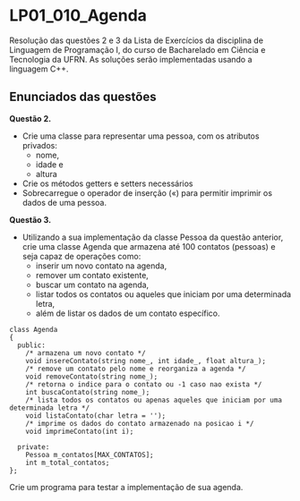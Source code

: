 # LP01_010_Agenda
Resolução das questões 2 e 3 da Lista de Exercícios da disciplina de Linguagem de Programação I, do curso de Bacharelado em Ciência e Tecnologia da UFRN. As soluções serão implementadas usando a linguagem C++.
## Enunciados das questões
**Questão 2.**
- Crie uma classe para representar uma pessoa, com os atributos privados:
    - nome, 
    - idade e
    - altura
- Crie os métodos getters e setters necessários
- Sobrecarregue o operador de inserção («) para permitir imprimir os dados de uma pessoa.

**Questão 3.**
- Utilizando a sua implementação da classe Pessoa da questão anterior, crie uma classe Agenda que armazena até 100 contatos (pessoas) e seja capaz de operações como:
    - inserir um novo contato na agenda,
    - remover um contato existente,
    - buscar um contato na agenda,
    - listar todos os contatos ou aqueles que iniciam por uma determinada letra,
    - além de listar os dados de um contato específico.
```
class Agenda
{
  public:
    /* armazena um novo contato */
    void insereContato(string nome_, int idade_, float altura_);
    /* remove um contato pelo nome e reorganiza a agenda */
    void removeContato(string nome_);
    /* retorna o indice para o contato ou -1 caso nao exista */
    int buscaContato(string nome_);
    /* lista todos os contatos ou apenas aqueles que iniciam por uma determinada letra */
    void listaContato(char letra = '');
    /* imprime os dados do contato armazenado na posicao i */
    void imprimeContato(int i);

  private:
    Pessoa m_contatos[MAX_CONTATOS];
    int m_total_contatos;
};
```
Crie um programa para testar a implementação de sua agenda.